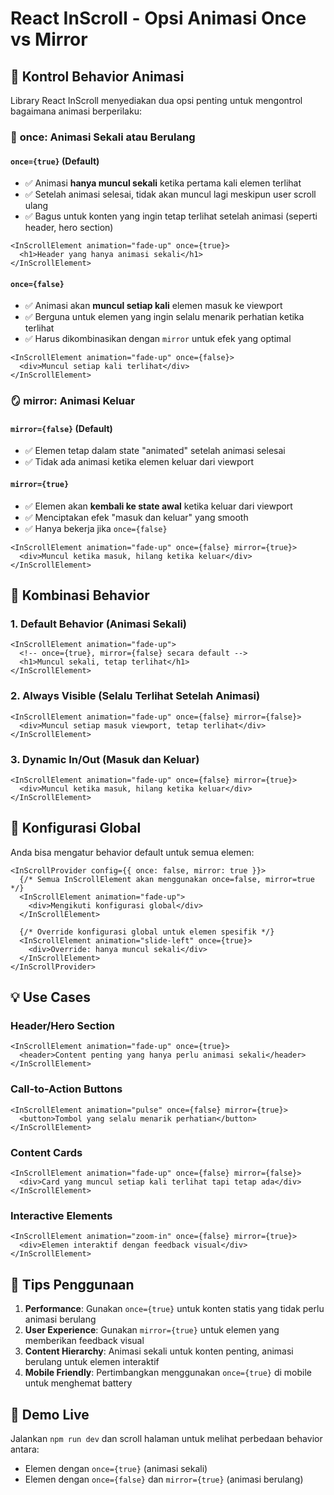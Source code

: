 # React InScroll - Opsi Animasi Once vs Mirror

## 🎯 Kontrol Behavior Animasi

Library React InScroll menyediakan dua opsi penting untuk mengontrol bagaimana animasi berperilaku:

### 🔄 **once**: Animasi Sekali atau Berulang

#### `once={true}` (Default)
- ✅ Animasi **hanya muncul sekali** ketika pertama kali elemen terlihat
- ✅ Setelah animasi selesai, tidak akan muncul lagi meskipun user scroll ulang
- ✅ Bagus untuk konten yang ingin tetap terlihat setelah animasi (seperti header, hero section)

```tsx
<InScrollElement animation="fade-up" once={true}>
  <h1>Header yang hanya animasi sekali</h1>
</InScrollElement>
```

#### `once={false}`
- ✅ Animasi akan **muncul setiap kali** elemen masuk ke viewport
- ✅ Berguna untuk elemen yang ingin selalu menarik perhatian ketika terlihat
- ✅ Harus dikombinasikan dengan `mirror` untuk efek yang optimal

```tsx
<InScrollElement animation="fade-up" once={false}>
  <div>Muncul setiap kali terlihat</div>
</InScrollElement>
```

### 🪞 **mirror**: Animasi Keluar

#### `mirror={false}` (Default)
- ✅ Elemen tetap dalam state "animated" setelah animasi selesai
- ✅ Tidak ada animasi ketika elemen keluar dari viewport

#### `mirror={true}`
- ✅ Elemen akan **kembali ke state awal** ketika keluar dari viewport
- ✅ Menciptakan efek "masuk dan keluar" yang smooth
- ✅ Hanya bekerja jika `once={false}`

```tsx
<InScrollElement animation="fade-up" once={false} mirror={true}>
  <div>Muncul ketika masuk, hilang ketika keluar</div>
</InScrollElement>
```

## 🎨 Kombinasi Behavior

### 1. **Default Behavior** (Animasi Sekali)
```tsx
<InScrollElement animation="fade-up">
  <!-- once={true}, mirror={false} secara default -->
  <h1>Muncul sekali, tetap terlihat</h1>
</InScrollElement>
```

### 2. **Always Visible** (Selalu Terlihat Setelah Animasi)
```tsx
<InScrollElement animation="fade-up" once={false} mirror={false}>
  <div>Muncul setiap masuk viewport, tetap terlihat</div>
</InScrollElement>
```

### 3. **Dynamic In/Out** (Masuk dan Keluar)
```tsx
<InScrollElement animation="fade-up" once={false} mirror={true}>
  <div>Muncul ketika masuk, hilang ketika keluar</div>
</InScrollElement>
```

## 🔧 Konfigurasi Global

Anda bisa mengatur behavior default untuk semua elemen:

```tsx
<InScrollProvider config={{ once: false, mirror: true }}>
  {/* Semua InScrollElement akan menggunakan once=false, mirror=true */}
  <InScrollElement animation="fade-up">
    <div>Mengikuti konfigurasi global</div>
  </InScrollElement>
  
  {/* Override konfigurasi global untuk elemen spesifik */}
  <InScrollElement animation="slide-left" once={true}>
    <div>Override: hanya muncul sekali</div>
  </InScrollElement>
</InScrollProvider>
```

## 💡 Use Cases

### Header/Hero Section
```tsx
<InScrollElement animation="fade-up" once={true}>
  <header>Content penting yang hanya perlu animasi sekali</header>
</InScrollElement>
```

### Call-to-Action Buttons
```tsx
<InScrollElement animation="pulse" once={false} mirror={true}>
  <button>Tombol yang selalu menarik perhatian</button>
</InScrollElement>
```

### Content Cards
```tsx
<InScrollElement animation="fade-up" once={false} mirror={false}>
  <div>Card yang muncul setiap kali terlihat tapi tetap ada</div>
</InScrollElement>
```

### Interactive Elements
```tsx
<InScrollElement animation="zoom-in" once={false} mirror={true}>
  <div>Elemen interaktif dengan feedback visual</div>
</InScrollElement>
```

## 🎯 Tips Penggunaan

1. **Performance**: Gunakan `once={true}` untuk konten statis yang tidak perlu animasi berulang
2. **User Experience**: Gunakan `mirror={true}` untuk elemen yang memberikan feedback visual
3. **Content Hierarchy**: Animasi sekali untuk konten penting, animasi berulang untuk elemen interaktif
4. **Mobile Friendly**: Pertimbangkan menggunakan `once={true}` di mobile untuk menghemat battery

## 🚀 Demo Live

Jalankan `npm run dev` dan scroll halaman untuk melihat perbedaan behavior antara:
- Elemen dengan `once={true}` (animasi sekali)
- Elemen dengan `once={false}` dan `mirror={true}` (animasi berulang)
